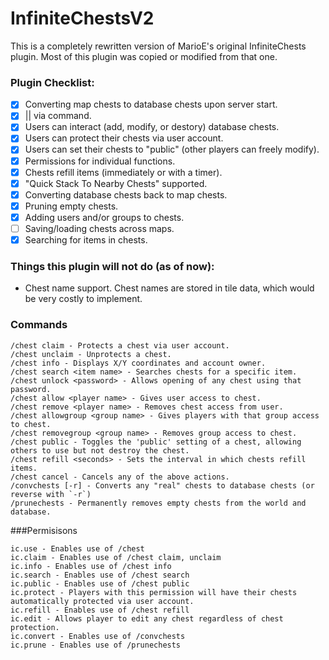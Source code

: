 # InfiniteChestsV2

This is a completely rewritten version of MarioE's original InfiniteChests plugin. Most of this plugin was copied or modified from that one.

### Plugin Checklist:
- [x] Converting map chests to database chests upon server start.
- [x] || via command.
- [x] Users can interact (add, modify, or destory) database chests.
- [x] Users can protect their chests via user account.
- [x] Users can set their chests to "public" (other players can freely modify).
- [x] Permissions for individual functions.
- [x] Chests refill items (immediately or with a timer).
- [x] "Quick Stack To Nearby Chests" supported.
- [x] Converting database chests back to map chests.
- [x] Pruning empty chests.
- [x] Adding users and/or groups to chests.
- [ ] Saving/loading chests across maps.
- [x] Searching for items in chests.

### Things this plugin will not do (as of now):
* Chest name support. Chest names are stored in tile data, which would be very costly to implement.

### Commands
```
/chest claim - Protects a chest via user account.
/chest unclaim - Unprotects a chest.
/chest info - Displays X/Y coordinates and account owner.
/chest search <item name> - Searches chests for a specific item.
/chest unlock <password> - Allows opening of any chest using that password.
/chest allow <player name> - Gives user access to chest.
/chest remove <player name> - Removes chest access from user.
/chest allowgroup <group name> - Gives players with that group access to chest.
/chest removegroup <group name> - Removes group access to chest.
/chest public - Toggles the 'public' setting of a chest, allowing others to use but not destroy the chest.
/chest refill <seconds> - Sets the interval in which chests refill items.
/chest cancel - Cancels any of the above actions.
/convchests [-r] - Converts any "real" chests to database chests (or reverse with `-r`)
/prunechests - Permanently removes empty chests from the world and database.
```

###Permisisons
```
ic.use - Enables use of /chest
ic.claim - Enables use of /chest claim, unclaim
ic.info - Enables use of /chest info
ic.search - Enables use of /chest search
ic.public - Enables use of /chest public
ic.protect - Players with this permission will have their chests automatically protected via user account.
ic.refill - Enables use of /chest refill
ic.edit - Allows player to edit any chest regardless of chest protection.
ic.convert - Enables use of /convchests
ic.prune - Enables use of /prunechests
```
